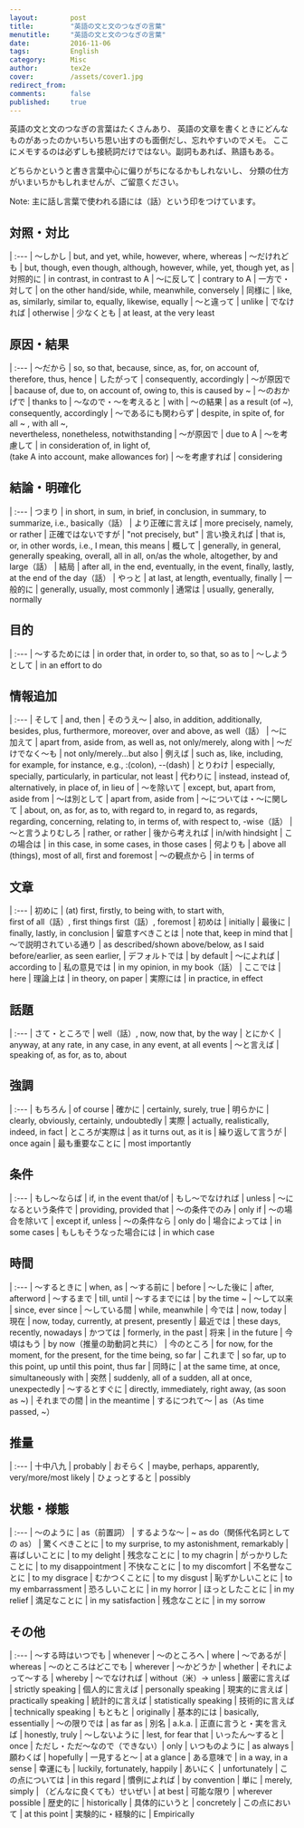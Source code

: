 ```yaml
---
layout:        post
title:         "英語の文と文のつなぎの言葉"
menutitle:     "英語の文と文のつなぎの言葉"
date:          2016-11-06
tags:          English
category:      Misc
author:        tex2e
cover:         /assets/cover1.jpg
redirect_from:
comments:      false
published:     true
---
```


英語の文と文のつなぎの言葉はたくさんあり、
英語の文章を書くときにどんなものがあったのかいちいち思い出すのも面倒だし、忘れやすいのでメモ。
ここにメモするのは必ずしも接続詞だけではない。副詞もあれば、熟語もある。

どちらかというと書き言葉中心に偏りがちになるかもしれないし、
分類の仕方がいまいちかもしれませんが、ご留意ください。

Note: 主に話し言葉で使われる語には（話）という印をつけています。


対照・対比
---------------

| :---
| 〜しかし | but, and yet, while, however, where, whereas
| 〜だけれども | but, though, even though, although, however, while, yet, though yet, as
| 対照的に | in contrast, in contrast to A
| 〜に反して | contrary to A
| 一方で・対して | on the other hand/side, while, meanwhile, conversely
| 同様に | like, as, similarly, similar to, equally, likewise, equally
| 〜と違って | unlike
| でなければ | otherwise
| 少なくとも | at least, at the very least


原因・結果
---------------

| :---
| 〜だから | so, so that, because, since, as, for, on account of, therefore, thus, hence
| したがって | consequently, accordingly
| 〜が原因で | bacause of, due to, on account of, owing to, this is caused by ~
| 〜のおかげで | thanks to
| 〜なので・〜を考えると | with
| 〜の結果 | as a result (of ~), consequently, accordingly
| 〜であるにも関わらず | despite, in spite of, for all ~ , with all ~, <br>nevertheless, nonetheless, notwithstanding
| 〜が原因で | due to A
| 〜を考慮して | in consideration of, in light of, <br>(take A into account, make allowances for)
| 〜を考慮すれば | considering


結論・明確化
---------------

| :---
| つまり | in short, in sum, in brief, in conclusion, in summary, to summarize, i.e., basically（話）
| より正確に言えば | more precisely, namely, or rather
| 正確ではないですが | "not precisely, but"
| 言い換えれば | that is, or, in other words, i.e., I mean, this means
| 概して | generally, in general, generally speaking, overall, all in all, on/as the whole, altogether, by and large（話）
| 結局 | after all, in the end, eventually, in the event, finally, lastly, <br>at the end of the day（話）
| やっと | at last, at length, eventually, finally
| 一般的に | generally, usually, most commonly
| 通常は | usually, generally, normally


目的
---------------

| :---
| 〜するためには | in order that, in order to, so that, so as to
| 〜しようとして | in an effort to do


情報追加
---------------

| :---
| そして | and, then
| そのうえ〜 | also, in addition, additionally, besides, plus, furthermore, moreover, over and above, as well（話）
| 〜に加えて | apart from, aside from, as well as, not only/merely, along with
| 〜だけでなく〜も | not only/merely...but also
| 例えば | such as, like, including, for example, for instance, e.g., :(colon), --(dash)
| とりわけ | especially, specially, particularly, in particular, not least
| 代わりに | instead, instead of, alternatively, in place of, in lieu of
| 〜を除いて | except, but, apart from, aside from
| 〜は別として | apart from, aside from
| 〜については・〜に関して | about, on, as for, as to, with regard to, in regard to, as regards, <br>regarding, concerning, relating to, in terms of, with respect to, -wise（話）
| 〜と言うよりむしろ | rather, or rather
| 後から考えれば | in/with hindsight
| この場合は | in this case, in some cases, in those cases
| 何よりも | above all (things), most of all, first and foremost
| 〜の観点から | in terms of


文章
---------------

| :---
| 初めに | (at) first, firstly, to being with, to start with, <br>first of all（話）, first things first（話）, foremost
| 初めは | initially
| 最後に | finally, lastly, in conclusion
| 留意すべきことは | note that, keep in mind that
| 〜で説明されている通り | as described/shown above/below, as I said before/earlier, as seen earlier,
| デフォルトでは | by default
| 〜によれば | according to
| 私の意見では | in my opinion, in my book（話）
| ここでは | here
| 理論上は | in theory, on paper
| 実際には | in practice, in effect


話題
---------------

| :---
| さて・ところで | well（話）, now, now that, by the way
| とにかく | anyway, at any rate, in any case, in any event, at all events
| 〜と言えば | speaking of, as for, as to, about


強調
---------------

| :---
| もちろん | of course
| 確かに | certainly, surely, true
| 明らかに | clearly, obviously, certainly, undoubtedly
| 実際 | actually, realistically, indeed, in fact
| ところが実際は | as it turns out, as it is
| 繰り返して言うが | once again
| 最も重要なことに | most importantly


条件
---------------

| :---
| もし〜ならば | if, in the event that/of
| もし〜でなければ | unless
| 〜になるという条件で | providing, provided that
| 〜の条件でのみ | only if
| 〜の場合を除いて | except if, unless
| 〜の条件なら | only do
| 場合によっては | in some cases
| もしもそうなった場合には | in which case


時間
---------------

| :---
| 〜するときに | when, as
| 〜する前に | before
| 〜した後に | after, afterword
| 〜するまで | till, until
| 〜するまでには | by the time ~
| 〜して以来 | since, ever since
| 〜している間 | while, meanwhile
| 今では | now, today
| 現在 | now, today, currently, at present, presently
| 最近では | these days, recently, nowadays
| かつては | formerly, in the past
| 将来 | in the future
| 今頃はもう | by now（推量の助動詞と共に）
| 今のところ | for now, for the moment, for the present, for the time being, so far
| これまで | so far, up to this point, up until this point, thus far
| 同時に | at the same time, at once, simultaneously with
| 突然 | suddenly, all of a sudden, all at once, unexpectedly
| 〜するとすぐに | directly, immediately, right away, (as soon as ~)
| それまでの間 | in the meantime
| するにつれて〜 | as（As time passed, ~）


推量
---------------

| :---
| 十中八九 | probably
| おそらく | maybe, perhaps, apparently, very/more/most likely
| ひょっとすると | possibly


状態・様態
---------------

| :---
| 〜のように | as（前置詞）
| するような〜 | ~ as do（関係代名詞としての as）
| 驚くべきことに | to my surprise, to my astonishment, remarkably
| 喜ばしいことに | to my delight
| 残念なことに | to my chagrin
| がっかりしたことに | to my disappointment
| 不快なことに | to my discomfort
| 不名誉なことに | to my disgrace
| むかつくことに | to my disgust
| 恥ずかしいことに | to my embarrassment
| 恐ろしいことに | in my horror
| ほっとしたことに | in my relief
| 満足なことに | in my satisfaction
| 残念なことに | in my sorrow


その他
---------------

| :---
| 〜する時はいつでも | whenever
| 〜のところへ | where
| 〜であるが | whereas
| 〜のところはどこでも | wherever
| 〜かどうか | whether
| それによって〜する | whereby
| 〜でなければ | without（米）-> unless
| 厳密に言えば | strictly speaking
| 個人的に言えば | personally speaking
| 現実的に言えば | practically speaking
| 統計的に言えば | statistically speaking
| 技術的に言えば | technically speaking
| もともと | originally
| 基本的には | basically, essentially
| 〜の限りでは | as far as
| 別名 | a.k.a.
| 正直に言うと・実を言えば | honestly, truly
| 〜しないように | lest, for fear that
| いったん〜すると | once
| ただし・ただ〜なので（できない）| only <reason>
| いつものように | as always
| 願わくば | hopefully
| 一見すると〜 | at a glance
| ある意味で | in a way, in a sense
| 幸運にも | luckily, fortunately, happily
| あいにく | unfortunately
| この点については | in this regard
| 慣例によれば | by convention
| 単に | merely, simply
| （どんなに良くても）せいぜい | at best
| 可能な限り | wherever possible
| 歴史的に | historically
| 具体的にいうと | concretely
| この点において | at this point
| 実験的に・経験的に | Empirically
